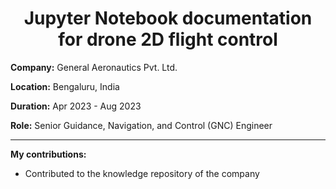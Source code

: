 <h1 align="center">Jupyter Notebook documentation for drone 2D flight control</h1>

**Company:** General Aeronautics Pvt. Ltd.

**Location:** Bengaluru, India

**Duration:** Apr 2023 - Aug 2023

**Role:** Senior Guidance, Navigation, and Control (GNC) Engineer

---

**My contributions:**
* Contributed to the knowledge repository of the company
